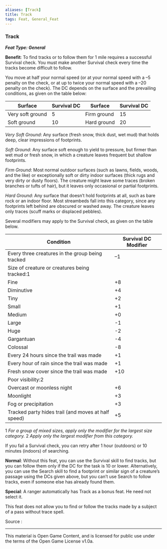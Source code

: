 ```yaml
---
aliases: [Track]
title: Track
tags: Feat, General_Feat
---
```

### Track 
***Feat Type: General***

**Benefit**: To find tracks or to follow them for 1 mile requires a successful Survival check. You must make another Survival check every time the tracks become difficult to follow.

You move at half your normal speed (or at your normal speed with a –5 penalty on the check, or at up to twice your normal speed with a –20 penalty on the check). The DC depends on the surface and the prevailing conditions, as given on the table below:

|Surface|Survival DC|Surface|Survival DC|
|---|---|---|---|
|Very soft ground|5|Firm ground|15|
|Soft ground|10|Hard ground|20|

_Very Soft Ground_: Any surface (fresh snow, thick dust, wet mud) that holds deep, clear impressions of footprints.

_Soft Ground_: Any surface soft enough to yield to pressure, but firmer than wet mud or fresh snow, in which a creature leaves frequent but shallow footprints.

_Firm Ground_: Most normal outdoor surfaces (such as lawns, fields, woods, and the like) or exceptionally soft or dirty indoor surfaces (thick rugs and very dirty or dusty floors). The creature might leave some traces (broken branches or tufts of hair), but it leaves only occasional or partial footprints.

_Hard Ground_: Any surface that doesn’t hold footprints at all, such as bare rock or an indoor floor. Most streambeds fall into this category, since any footprints left behind are obscured or washed away. The creature leaves only traces (scuff marks or displaced pebbles).

Several modifiers may apply to the Survival check, as given on the table below.

|Condition|Survival DC Modifier|
|---|---|
|Every three creatures in the group being tracked|–1|
|Size of creature or creatures being tracked:1||
|Fine|+8|
|Diminutive|+4|
|Tiny|+2|
|Small|+1|
|Medium|+0|
|Large|-1|
|Huge|-2|
|Gargantuan|-4|
|Colossal|-8|
|Every 24 hours since the trail was made|+1|
|Every hour of rain since the trail was made|+1|
|Fresh snow cover since the trail was made|+10|
|Poor visibility:2||
|Overcast or moonless night|+6|
|Moonlight|+3|
|Fog or precipitation|+3|
|Tracked party hides trail (and moves at half speed)|+5|

1 _For a group of mixed sizes, apply only the modifier for the largest size category._
2 _Apply only the largest modifier from this category._

If you fail a Survival check, you can retry after 1 hour (outdoors) or 10 minutes (indoors) of searching.

**Normal**: Without this feat, you can use the Survival skill to find tracks, but you can follow them only if the DC for the task is 10 or lower. Alternatively, you can use the Search skill to find a footprint or similar sign of a creature’s passage using the DCs given above, but you can’t use Search to follow tracks, even if someone else has already found them.

**Special**: A ranger automatically has Track as a bonus feat. He need not select it.

This feat does not allow you to find or follow the tracks made by a subject of a pass without trace spell.


Source :

---

This material is Open Game Content, and is licensed for public use under
the terms of the Open Game License v1.0a.
